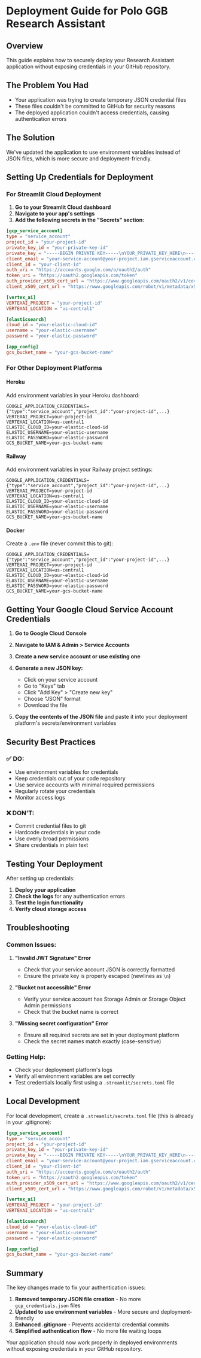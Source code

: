 # Deployment Guide for Polo GGB Research Assistant

## Overview
This guide explains how to securely deploy your Research Assistant application without exposing credentials in your GitHub repository.

## The Problem You Had
- Your application was trying to create temporary JSON credential files
- These files couldn't be committed to GitHub for security reasons
- The deployed application couldn't access credentials, causing authentication errors

## The Solution
We've updated the application to use environment variables instead of JSON files, which is more secure and deployment-friendly.

## Setting Up Credentials for Deployment

### For Streamlit Cloud Deployment

1. **Go to your Streamlit Cloud dashboard**
2. **Navigate to your app's settings**
3. **Add the following secrets in the "Secrets" section:**

```toml
[gcp_service_account]
type = "service_account"
project_id = "your-project-id"
private_key_id = "your-private-key-id"
private_key = "-----BEGIN PRIVATE KEY-----\nYOUR_PRIVATE_KEY_HERE\n-----END PRIVATE KEY-----\n"
client_email = "your-service-account@your-project.iam.gserviceaccount.com"
client_id = "your-client-id"
auth_uri = "https://accounts.google.com/o/oauth2/auth"
token_uri = "https://oauth2.googleapis.com/token"
auth_provider_x509_cert_url = "https://www.googleapis.com/oauth2/v1/certs"
client_x509_cert_url = "https://www.googleapis.com/robot/v1/metadata/x509/your-service-account%40your-project.iam.gserviceaccount.com"

[vertex_ai]
VERTEXAI_PROJECT = "your-project-id"
VERTEXAI_LOCATION = "us-central1"

[elasticsearch]
cloud_id = "your-elastic-cloud-id"
username = "your-elastic-username"
password = "your-elastic-password"

[app_config]
gcs_bucket_name = "your-gcs-bucket-name"
```

### For Other Deployment Platforms

#### Heroku
Add environment variables in your Heroku dashboard:
```
GOOGLE_APPLICATION_CREDENTIALS={"type":"service_account","project_id":"your-project-id",...}
VERTEXAI_PROJECT=your-project-id
VERTEXAI_LOCATION=us-central1
ELASTIC_CLOUD_ID=your-elastic-cloud-id
ELASTIC_USERNAME=your-elastic-username
ELASTIC_PASSWORD=your-elastic-password
GCS_BUCKET_NAME=your-gcs-bucket-name
```

#### Railway
Add environment variables in your Railway project settings:
```
GOOGLE_APPLICATION_CREDENTIALS={"type":"service_account","project_id":"your-project-id",...}
VERTEXAI_PROJECT=your-project-id
VERTEXAI_LOCATION=us-central1
ELASTIC_CLOUD_ID=your-elastic-cloud-id
ELASTIC_USERNAME=your-elastic-username
ELASTIC_PASSWORD=your-elastic-password
GCS_BUCKET_NAME=your-gcs-bucket-name
```

#### Docker
Create a `.env` file (never commit this to git):
```env
GOOGLE_APPLICATION_CREDENTIALS={"type":"service_account","project_id":"your-project-id",...}
VERTEXAI_PROJECT=your-project-id
VERTEXAI_LOCATION=us-central1
ELASTIC_CLOUD_ID=your-elastic-cloud-id
ELASTIC_USERNAME=your-elastic-username
ELASTIC_PASSWORD=your-elastic-password
GCS_BUCKET_NAME=your-gcs-bucket-name
```

## Getting Your Google Cloud Service Account Credentials

1. **Go to Google Cloud Console**
2. **Navigate to IAM & Admin > Service Accounts**
3. **Create a new service account or use existing one**
4. **Generate a new JSON key:**
   - Click on your service account
   - Go to "Keys" tab
   - Click "Add Key" > "Create new key"
   - Choose "JSON" format
   - Download the file

5. **Copy the contents of the JSON file** and paste it into your deployment platform's secrets/environment variables

## Security Best Practices

### ✅ DO:
- Use environment variables for credentials
- Keep credentials out of your code repository
- Use service accounts with minimal required permissions
- Regularly rotate your credentials
- Monitor access logs

### ❌ DON'T:
- Commit credential files to git
- Hardcode credentials in your code
- Use overly broad permissions
- Share credentials in plain text

## Testing Your Deployment

After setting up credentials:

1. **Deploy your application**
2. **Check the logs** for any authentication errors
3. **Test the login functionality**
4. **Verify cloud storage access**

## Troubleshooting

### Common Issues:

1. **"Invalid JWT Signature" Error**
   - Check that your service account JSON is correctly formatted
   - Ensure the private key is properly escaped (newlines as `\n`)

2. **"Bucket not accessible" Error**
   - Verify your service account has Storage Admin or Storage Object Admin permissions
   - Check that the bucket name is correct

3. **"Missing secret configuration" Error**
   - Ensure all required secrets are set in your deployment platform
   - Check the secret names match exactly (case-sensitive)

### Getting Help:
- Check your deployment platform's logs
- Verify all environment variables are set correctly
- Test credentials locally first using a `.streamlit/secrets.toml` file

## Local Development

For local development, create a `.streamlit/secrets.toml` file (this is already in your .gitignore):

```toml
[gcp_service_account]
type = "service_account"
project_id = "your-project-id"
private_key_id = "your-private-key-id"
private_key = "-----BEGIN PRIVATE KEY-----\nYOUR_PRIVATE_KEY_HERE\n-----END PRIVATE KEY-----\n"
client_email = "your-service-account@your-project.iam.gserviceaccount.com"
client_id = "your-client-id"
auth_uri = "https://accounts.google.com/o/oauth2/auth"
token_uri = "https://oauth2.googleapis.com/token"
auth_provider_x509_cert_url = "https://www.googleapis.com/oauth2/v1/certs"
client_x509_cert_url = "https://www.googleapis.com/robot/v1/metadata/x509/your-service-account%40your-project.iam.gserviceaccount.com"

[vertex_ai]
VERTEXAI_PROJECT = "your-project-id"
VERTEXAI_LOCATION = "us-central1"

[elasticsearch]
cloud_id = "your-elastic-cloud-id"
username = "your-elastic-username"
password = "your-elastic-password"

[app_config]
gcs_bucket_name = "your-gcs-bucket-name"
```

## Summary

The key changes made to fix your authentication issues:

1. **Removed temporary JSON file creation** - No more `gcp_credentials.json` files
2. **Updated to use environment variables** - More secure and deployment-friendly
3. **Enhanced .gitignore** - Prevents accidental credential commits
4. **Simplified authentication flow** - No more file waiting loops

Your application should now work properly in deployed environments without exposing credentials in your GitHub repository.
